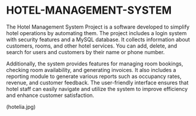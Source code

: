 # HOTEL-MANAGEMENT-SYSTEM

The Hotel Management System Project is a software developed to simplify hotel operations by automating them. The project includes a login system with security features and a MySQL database. It collects information about customers, rooms, and other hotel services. You can add, delete, and search for users and customers by their name or phone number.

Additionally, the system provides features for managing room bookings, checking room availability, and generating invoices. It also includes a reporting module to generate various reports such as occupancy rates, revenue, and customer feedback. The user-friendly interface ensures that hotel staff can easily navigate and utilize the system to improve efficiency and enhance customer satisfaction.

(hotelia.jpg)
